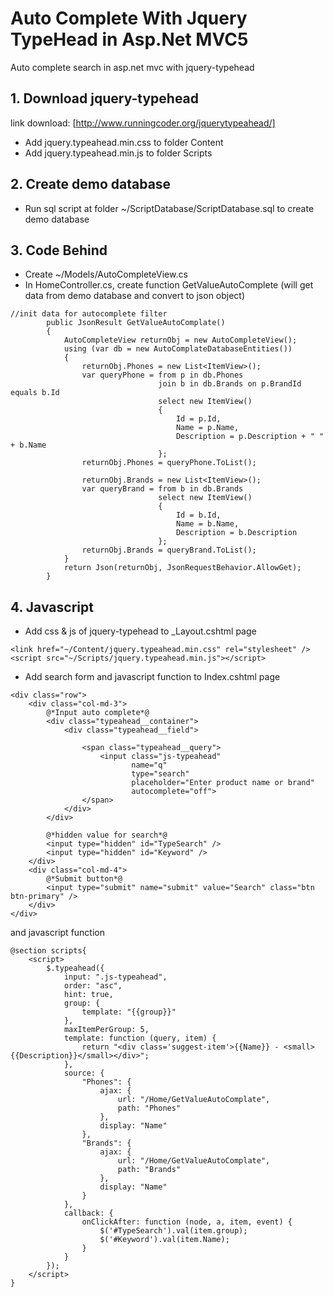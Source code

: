 # Auto Complete With Jquery TypeHead in Asp.Net MVC5
Auto complete search in asp.net mvc with jquery-typehead

## 1. Download jquery-typehead
link download: [http://www.runningcoder.org/jquerytypeahead/]
- Add jquery.typeahead.min.css to folder Content 
- Add jquery.typeahead.min.js to folder Scripts

## 2. Create demo database
- Run sql script at folder ~/ScriptDatabase/ScriptDatabase.sql to create demo database

## 3. Code Behind
- Create ~/Models/AutoCompleteView.cs
- In HomeController.cs, create function GetValueAutoComplete (will get data from demo database and convert to json object)
```
//init data for autocomplete filter
        public JsonResult GetValueAutoComplate()
        {
            AutoCompleteView returnObj = new AutoCompleteView();
            using (var db = new AutoComplateDatabaseEntities())
            {
                returnObj.Phones = new List<ItemView>();
                var queryPhone = from p in db.Phones
                                 join b in db.Brands on p.BrandId equals b.Id
                                 select new ItemView()
                                 {
                                     Id = p.Id,
                                     Name = p.Name,
                                     Description = p.Description + " " + b.Name
                                 };
                returnObj.Phones = queryPhone.ToList();

                returnObj.Brands = new List<ItemView>();
                var queryBrand = from b in db.Brands
                                 select new ItemView()
                                 {
                                     Id = b.Id,
                                     Name = b.Name,
                                     Description = b.Description
                                 };
                returnObj.Brands = queryBrand.ToList();
            }
            return Json(returnObj, JsonRequestBehavior.AllowGet);
        }
```
## 4. Javascript
- Add css & js of jquery-typehead to _Layout.cshtml page
```
<link href="~/Content/jquery.typeahead.min.css" rel="stylesheet" />
<script src="~/Scripts/jquery.typeahead.min.js"></script>

```
- Add search form and javascript function to Index.cshtml page
```
<div class="row">
    <div class="col-md-3">
        @*Input auto complete*@
        <div class="typeahead__container">
            <div class="typeahead__field">

                <span class="typeahead__query">
                    <input class="js-typeahead"
                           name="q"
                           type="search"
                           placeholder="Enter product name or brand"
                           autocomplete="off">
                </span>
            </div>
        </div>

        @*hidden value for search*@
        <input type="hidden" id="TypeSearch" />
        <input type="hidden" id="Keyword" />
    </div>
    <div class="col-md-4">
        @*Submit button*@
        <input type="submit" name="submit" value="Search" class="btn btn-primary" />
    </div>
</div>
```
and javascript function
```
@section scripts{
    <script>
        $.typeahead({
            input: ".js-typeahead",
            order: "asc",
            hint: true,
            group: {
                template: "{{group}}"
            },
            maxItemPerGroup: 5,
            template: function (query, item) {
                return "<div class='suggest-item'>{{Name}} - <small>{{Description}}</small></div>";
            },
            source: {
                "Phones": {
                    ajax: {
                        url: "/Home/GetValueAutoComplate",
                        path: "Phones"
                    },
                    display: "Name"
                },
                "Brands": {
                    ajax: {
                        url: "/Home/GetValueAutoComplate",
                        path: "Brands"
                    },
                    display: "Name"
                }
            },
            callback: {
                onClickAfter: function (node, a, item, event) {
                    $('#TypeSearch').val(item.group);
                    $('#Keyword').val(item.Name);
                }
            }
        });
    </script>
}
```

